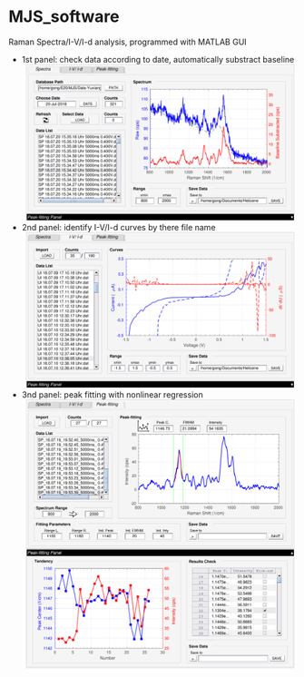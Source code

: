 # MJS_software
Raman Spectra/I-V/I-d analysis, programmed with MATLAB GUI

- 1st panel: 
  check data according to date, automatically substract baseline
![alt text](https://github.com/geraldgong/MJS_software/blob/master/ScreenShot/MJS_sp.jpg)
- 2nd panel:
  identify I-V/I-d curves by there file name
![alt text](https://github.com/geraldgong/MJS_software/blob/master/ScreenShot/MJS_iv.jpg)
- 3nd panel:
  peak fitting with nonlinear regression
![alt text](https://github.com/geraldgong/MJS_software/blob/master/ScreenShot/MJS_peak.jpg)

